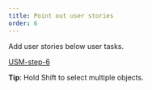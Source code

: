```yaml
---
title: Point out user stories
order: 6
---
```


Add user stories below user tasks.

[USM-step-6](howTo:USM-step-6)

**Tip**: Hold Shift to select multiple objects.
